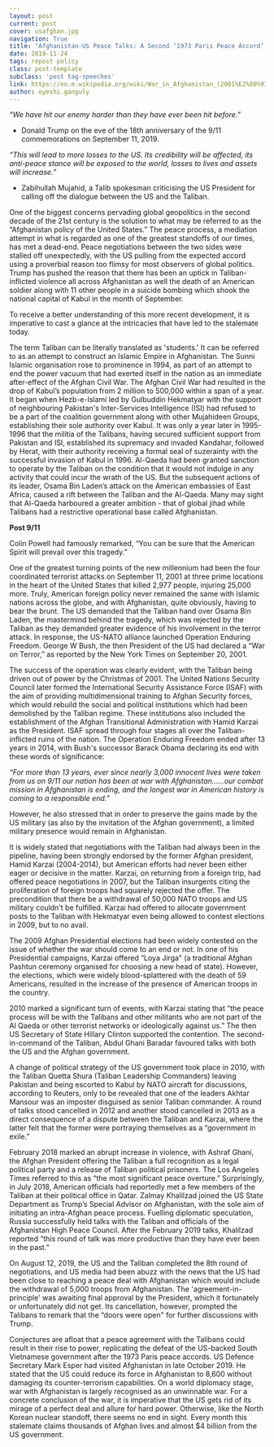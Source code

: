 ```yaml
---
layout: post
current: post
cover: usafghan.jpg
navigation: True
title: "Afghanistan-US Peace Talks: A Second ‘1973 Paris Peace Accord’ on The Way?"
date: 2019-11-24
tags: repost policy
class: post-template
subclass: 'post tag-speeches'
link: https://en.m.wikipedia.org/wiki/War_in_Afghanistan_(2001%E2%80%93present)#/media/File%3A2001_War_in_Afghanistan_collage_3.jpg
author: oyeshi.ganguly
---
```

*“We have hit our enemy harder than they have ever been hit before.”*

- Donald Trump on the eve of the 18th anniversary of the 9/11 commemorations on September 11, 2019.

*“This will lead to more losses to the US. Its credibility will be affected, its anti-peace stance will be exposed to the world, losses to lives and assets will increase.”*

- Zabihullah Mujahid, a Talib spokesman criticising the US President for calling off the dialogue between the US and the Taliban.

One of the biggest concerns pervading global geopolitics in the second decade of the 21st century is the solution to what may be referred to as the “Afghanistan policy of the United States.” The peace process, a mediation attempt in what is regarded as one of the greatest standoffs of our times, has met a dead-end. Peace negotiations between the two sides were stalled off unexpectedly, with the US pulling from the expected accord using a proverbial reason too flimsy for most observers of global politics. Trump has pushed the reason that there has been an uptick in Taliban-inflicted violence all across Afghanistan as well the death of an American soldier along with 11 other people in a suicide bombing which shook the national capital of Kabul in the month of September.

To receive a better understanding of this more recent development, it is imperative to cast a glance at the intricacies that have led to the stalemate today.

The term Taliban can be literally translated as 'students.' It can be referred to as an attempt to construct an Islamic Empire in Afghanistan. The Sunni Islamic organisation rose to prominence in 1994, as part of an attempt to end the power vacuum that had exerted itself in the nation as an immediate after-effect of the Afghan Civil War. The Afghan Civil War had resulted in the drop of Kabul’s population from 2 million to 500,000 within a span of a year. It began when Hezb-e-Islami led by Gulbuddin Hekmatyar with the support of neighbouring Pakistan's Inter-Services Intelligence (ISI) had refused to be a part of the coalition government along with other Mujahideen Groups, establishing their sole authority over Kabul. It was only a year later in 1995-1996 that the militia of the Talibans, having secured sufficient support from Pakistan and ISI, established its supremacy and invaded Kandahar, followed by Herat, with their authority receiving a formal seal of suzerainty with the successful invasion of Kabul in 1996. Al-Qaeda had been granted sanction to operate by the Taliban on the condition that it would not indulge in any activity that could incur the wrath of the US. But the subsequent actions of its leader, Osama Bin Laden’s attack on the American embassies of East Africa, caused a rift between the Taliban and the Al-Qaeda. Many may sight that Al-Qaeda harboured a greater ambition - that of global jihad while Talibans had a restrictive operational base called Afghanistan.

**Post 9/11**

Colin Powell had famously remarked, “You can be sure that the American Spirit will prevail over this tragedy.”

One of the greatest turning points of the new millennium had been the four coordinated terrorist attacks on September 11, 2001 at three prime locations in the heart of the United States that killed 2,977 people, injuring 25,000 more. Truly, American foreign policy never remained the same with Islamic nations across the globe, and with Afghanistan, quite obviously, having to bear the brunt. The US demanded that the Taliban hand over Osama Bin Laden, the mastermind behind the tragedy, which was rejected by the Taliban as they demanded greater evidence of his involvement in the terror attack. In response, the US-NATO alliance launched Operation Enduring Freedom. George W Bush, the then President of the US had declared a “War on Terror,” as reported by the New York Times on September 20, 2001.

The success of the operation was clearly evident, with the Taliban being driven out of power by the Christmas of 2001. The United Nations Security Council later formed the International Security Assistance Force (ISAF) with the aim of providing multidimensional training to Afghan Security forces, which would rebuild the social and political institutions which had been demolished by the Taliban regime. These institutions also included the establishment of the Afghan Transitional Administration with Hamid Karzai as the President. ISAF spread through four stages all over the Taliban-inflicted ruins of the nation. The Operation Enduring Freedom ended after 13 years in 2014, with Bush's successor Barack Obama declaring its end with these words of significance:

*“For more than 13 years, ever since nearly 3,000 innocent lives were taken from us on 9/11 our nation has been at war with Afghanistan......our combat mission in Afghanistan is ending, and the longest war in American history is coming to a responsible end.”*

However, he also stressed that in order to preserve the gains made by the US military (as also by the invitation of the Afghan government), a limited military presence would remain in Afghanistan.

It is widely stated that negotiations with the Taliban had always been in the pipeline, having been strongly endorsed by the former Afghan president, Hamid Karzai (2004-2014), but American efforts had never been either eager or decisive in the matter. Karzai, on returning from a foreign trip, had offered peace negotiations in 2007, but the Taliban insurgents citing the proliferation of foreign troops had squarely rejected the offer. The precondition that there be a withdrawal of 50,000 NATO troops and US military couldn't be fulfilled. Karzai had offered to allocate government posts to the Taliban with Hekmatyar even being allowed to contest elections in 2009, but to no avail.

The 2009 Afghan Presidential elections had been widely contested on the issue of whether the war should come to an end or not. In one of his Presidential campaigns, Karzai offered “Loya Jirga" (a traditional Afghan Pashtun ceremony organised for choosing a new head of state). However, the elections, which were widely blood-splattered with the death of 59 Americans, resulted in the increase of the presence of American troops in the country.

2010 marked a significant turn of events, with Karzai stating that “the peace process will be with the Talibans and other militants who are not part of the Al Qaeda or other terrorist networks or ideologically against us.” The then US Secretary of State Hillary Clinton supported the contention. The second-in-command of the Taliban, Abdul Ghani Baradar favoured talks with both the US and the Afghan government.

A change of political strategy of the US government took place in 2010, with the Taliban Quetta Shura (Taliban Leadership Commanders) leaving Pakistan and being escorted to Kabul by NATO aircraft for discussions, according to Reuters, only to be revealed that one of the leaders Akhtar Mansour was an imposter disguised as senior Taliban commander. A round of talks stood cancelled in 2012 and another stood cancelled in 2013 as a direct consequence of a dispute between the Taliban and Karzai, where the latter felt that the former were portraying themselves as a “government in exile.”

February 2018 marked an abrupt increase in violence, with Ashraf Ghani, the Afghan President offering the Taliban a full recognition as a legal political party and a release of Taliban political prisoners. The Los Angeles Times referred to this as “the most significant peace overture.” Surprisingly, in July 2018, American officials had reportedly met a few members of the Taliban at their political office in Qatar. Zalmay Khalilzad joined the US State Department as Trump’s Special Advisor on Afghanistan, with the sole aim of initiating an intra-Afghan peace process. Fuelling diplomatic speculation, Russia successfully held talks with the Taliban and officials of the Afghanistan High Peace Council. After the February 2019 talks, Khalilzad reported “this round of talk was more productive than they have ever been in the past.”

On August 12, 2019, the US and the Taliban completed the 8th round of negotiations, and US media had been abuzz with the news that the US had been close to reaching a peace deal with Afghanistan which would include the withdrawal of 5,000 troops from Afghanistan. The 'agreement-in-principle' was awaiting final approval by the President, which it fortunately or unfortunately did not get. Its cancellation, however, prompted the Talibans to remark that the “doors were open" for further discussions with Trump.

Conjectures are afloat that a peace agreement with the Talibans could result in their rise to power, replicating the defeat of the US-backed South Vietnamese government after the 1973 Paris peace accords. US Defence Secretary Mark Esper had visited Afghanistan in late October 2019. He stated that the US could reduce its force in Afghanistan to 8,600 without damaging its counter-terrorism capabilities. On a world diplomacy stage, war with Afghanistan is largely recognised as an unwinnable war. For a concrete conclusion of the war, it is imperative that the US gets rid of its mirage of a perfect deal and allure foŕ hard power. Otherwise, like the North Korean nuclear standoff, there seems no end in sight. Every month this stalemate claims thousands of Afghan lives and almost $4 billion from the US government.
